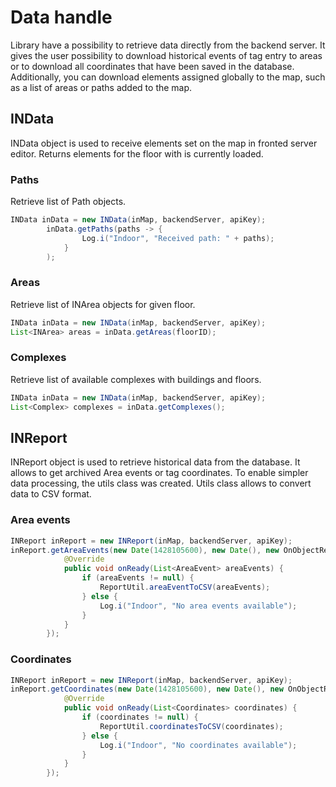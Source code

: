 # __Data handle__

Library have a possibility to retrieve data directly from the backend server.
It gives the user possibility to download historical events of tag entry to areas or to download all coordinates that have been saved in the database.
Additionally, you can download elements assigned globally to the map, such as a list of areas or paths added to the map.

## __INData__

INData object is used to receive elements set on the map in fronted server editor.
Returns elements for the floor with is currently loaded.

### Paths

Retrieve list of Path objects.

```java
INData inData = new INData(inMap, backendServer, apiKey);
		inData.getPaths(paths -> {
				Log.i("Indoor", "Received path: " + paths);
			}
		);
```

### Areas

Retrieve list of INArea objects for given floor.

```java
INData inData = new INData(inMap, backendServer, apiKey);
List<INArea> areas = inData.getAreas(floorID);
```

### Complexes

Retrieve list of available complexes with buildings and floors.

```java
INData inData = new INData(inMap, backendServer, apiKey);
List<Complex> complexes = inData.getComplexes();
```

## __INReport__

INReport object is used to retrieve historical data from the database.
It allows to get archived Area events or tag coordinates.
To enable simpler data processing, the utils class was created.
Utils class allows to convert data to CSV format.

### Area events

```java
INReport inReport = new INReport(inMap, backendServer, apiKey);
inReport.getAreaEvents(new Date(1428105600), new Date(), new OnObjectReadyCallback<List<AreaEvent>>() {
			@Override
			public void onReady(List<AreaEvent> areaEvents) {
				if (areaEvents != null) {
					ReportUtil.areaEventToCSV(areaEvents);
				} else {
					Log.i("Indoor", "No area events available");
				}
			}
		});

```

### Coordinates

```java
INReport inReport = new INReport(inMap, backendServer, apiKey);
inReport.getCoordinates(new Date(1428105600), new Date(), new OnObjectReadyCallback<List<Coordinates>>() {
			@Override
			public void onReady(List<Coordinates> coordinates) {
				if (coordinates != null) {
					ReportUtil.coordinatesToCSV(coordinates);
				} else {
					Log.i("Indoor", "No coordinates available");
				}
			}
		});

```
